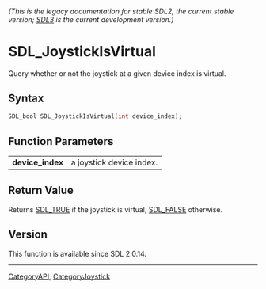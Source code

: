 ###### (This is the legacy documentation for stable SDL2, the current stable version; [SDL3](https://wiki.libsdl.org/SDL3/) is the current development version.)
# SDL_JoystickIsVirtual

Query whether or not the joystick at a given device index is virtual.

## Syntax

```c
SDL_bool SDL_JoystickIsVirtual(int device_index);

```

## Function Parameters

|                      |                          |
| -------------------- | ------------------------ |
| **device_index**     | a joystick device index. |

## Return Value

Returns [SDL_TRUE](SDL_TRUE) if the joystick is virtual,
[SDL_FALSE](SDL_FALSE) otherwise.

## Version

This function is available since SDL 2.0.14.

----
[CategoryAPI](CategoryAPI), [CategoryJoystick](CategoryJoystick)


